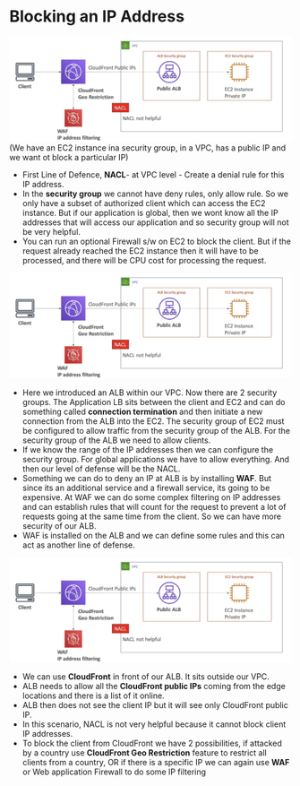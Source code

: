 # Blocking an IP Address

![Alt text](images/BlockIP1.png)
(We have an EC2 instance ina security group, in a VPC, has a public IP and we want ot block a particular IP)  
- First Line of Defence, **NACL**- at VPC level - Create a denial rule for this IP address.
- In the **security group** we cannot have deny rules, only allow rule. So we only have a subset of authorized client which can access the EC2 instance. But if our application is global, then we wont know all the IP addresses that will access our application and so security group will not be very helpful.
- You can run an optional Firewall s/w on EC2 to block the client. But if the request already reached the EC2 instance then it will have to be processed, and there will be CPU cost for processing the request.

![Alt text](images/BlockIP2.png)
- Here we introduced an ALB within our VPC. Now there are 2 security groups. The Application LB sits between the client and EC2 and can do something called **connection termination** and then initiate a new connection from the ALB into the EC2. The security group of EC2 must be configured to allow traffic from the security group of the ALB. For the security group of the ALB we need to allow clients. 
- If we know the range of the IP addresses then we can configure the security group. For global applications we have to allow everything. And then our level of defense will be the NACL.
- Something we can do to deny an IP at ALB is by installing **WAF**. But since its an additional service and a firewall service, its going to be expensive. At WAF we can do some complex filtering on IP addresses and can establish rules that will count for the request to prevent a lot of requests going at the same time from the client. So we can have more security of our ALB.
- WAF is installed on the ALB and we can define some rules and this can act as another line of defense.

![Alt text](images/BlockIP3.png)
- We can use **CloudFront** in front of our ALB. It sits outside our VPC.
- ALB needs to allow all the **CloudFront public IPs** coming from the edge locations and there is a list of it online.
- ALB then does not see the client IP but it will see only CloudFront public IP.
- In this scenario, NACL is not very helpful because it cannot block client IP addresses. 
- To block the client from CloudFront we have 2 possibilities, if attacked by a country use **CloudFront Geo Restriction** feature to restrict all clients from a country, OR if there is a specific IP we can again use **WAF** or Web application Firewall to do some IP filtering